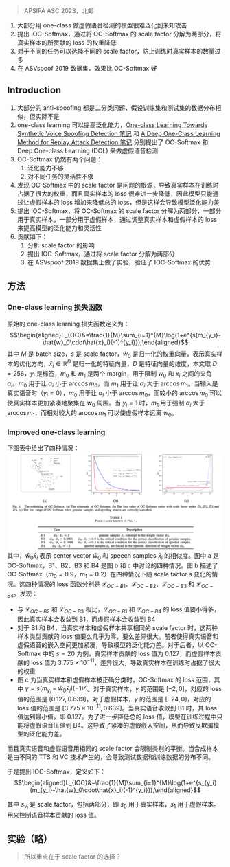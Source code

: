 > APSIPA ASC 2023，北邮

1. 大部分用 one-class 做虚假语音检测的模型很难泛化到未知攻击
2. 提出 IOC-Softmax，通过将 OC-Softmax 的 scale factor 分解为两部分，将真实样本的所贡献的 loss 的权重降低
3. 对于不同的任务可以选择不同的 scale factor，防止训练时真实样本的数量过多
4. 在 ASVspoof 2019 数据集，效果比 OC-Softmax 好

## Introduction

1. 大部分的 anti-spoofing 都是二分类问题，假设训练集和测试集的数据分布相似，但实际不是
2. one-class learning 可以提高泛化能力，[One-class Learning Towards Synthetic Voice Spoofing Detection 笔记](One-class%20Learning%20Towards%20Synthetic%20Voice%20Spoofing%20Detection%20笔记.md) 和 [A Deep One-Class Learning Method for Replay Attack Detection 笔记](A%20Deep%20One-Class%20Learning%20Method%20for%20Replay%20Attack%20Detection%20笔记.md) 分别提出了 OC-Softmax 和 Deep One-class Learning (DOL) 来做虚假语音检测
3. OC-Softmax 仍然有两个问题：
    1. 泛化能力不够
    2. 对不同任务的灵活性不够
4. 发现 OC-Softmax 中的 scale factor 是问题的根源，导致真实样本在训练时占据了很大的权重，而且真实样本的 loss 很难进一步降低，因此模型只能通过让虚假样本的 loss 增加来降低总的 loss，但是这样会导致模型泛化能力差
5. 提出 IOC-Softmax，将 OC-Softmax 的 scale factor 分解为两部分，一部分用于真实样本，一部分用于虚假样本，通过调整真实样本和虚假样本的 loss 来提高模型的泛化能力和灵活性
6. 贡献如下：
    1. 分析 scale factor 的影响
    2. 提出 IOC-Softmax，通过将 scale factor 分解为两部分
    3. 在 ASVspoof 2019 数据集上做了实验，验证了 IOC-Softmax 的优势

## 方法

### One-class learning 损失函数

原始的 one-class learning 损失函数定义为：
$$\begin{aligned}L_{OC}&=\frac{1}{M}\sum_{i=1}^{M}\log(1+e^{s(m_{y_i}-\hat{w}_0\cdot\hat{x}_i)(-1)^{y_i}}),\end{aligned}$$
其中 $M$ 是 batch size，$s$ 是 scale factor，$\hat{w}_0$ 是归一化的权重向量，表示真实样本的优化方向，$\hat{x}_i \in \mathbb{R}^D$ 是归一化的特征向量，$D$ 是特征向量的维度，本文取 $D=256$，$y_i$ 是标签，$m_0$ 和 $m_1$ 是两个 margin，用于限制 $w_0$ 和 $x_i$ 之间的夹角 $\alpha_i$。$m_0$ 用于让 $\alpha_i$ 小于 $\arccos m_0$，而 $m_1$ 用于让 $\alpha_i$ 大于 $\arccos m_1$。当输入是真实语音时（$y_i = 0$），$m_0$ 用于让 $\alpha_i$ 小于 $\arccos m_0$，而较小的 $\arccos m_0$ 可以使真实样本更加紧凑地聚集在 $w_0$ 周围。当 $y_i = 1$ 时，$m_1$ 用于强制 $\alpha_i$ 大于 $\arccos m_1$，而相对较大的 $\arccos m_1$ 可以使虚假样本远离 $w_0$。

### Improved one-class learning

下图表中给出了四种情况：
![](image/Pasted%20image%2020240131205846.png)
其中，$\hat{w}_0\hat{x}_i$ 表示 center vector $\hat{w}_0$ 和 speech samples $\hat{x}_i$ 的相似度。图中 a 是 OC-Softmax，B1、B2、B3 和 B4 是图 b 和 c 中讨论的四种情况。图 b 描述了 OC-Softmax（$m_0 = 0.9$，$m_1 = 0.2$）在四种情况下随 scale factor $s$ 变化的情况。这四种情况的 loss 函数分别是 $\mathcal{L}_{OC-B1}$、$\mathcal{L}_{OC-B2}$、$\mathcal{L}_{OC-B3}$ 和 $\mathcal{L}_{OC-B4}$。发现：
+ 与 $\mathcal{L}_{OC-B2}$ 和 $\mathcal{L}_{OC-B3}$ 相比，$\mathcal{L}_{OC-B1}$ 和 $\mathcal{L}_{OC-B4}$ 的 loss 值要小得多，因此真实样本会收敛到 B1，而虚假样本会收敛到 B4
+ 对于 B1 和 B4，当真实样本和虚假样本共享相同的 scale factor 时，这两种样本类型贡献的 loss 值要么几乎为零，要么差异很大。前者使得真实语音和虚假语音的嵌入空间更加紧凑，导致模型的泛化能力差。对于后者，以 OC-Softmax 中的 $s = 20$ 为例，真实样本贡献的 loss 值为 0.127，而虚假样本贡献的 loss 值为 $3.775\times 10^{-11}$，差异很大，导致真实样本在训练时占据了很大的权重
+ 图 c 为当真实样本和虚假样本被正确分类时，OC-Softmax 的 loss 范围，其中 $\gamma = s(m_{y_i} - \hat{w}_0\hat{x}_i)(-1)^{y_i}$。对于真实样本，$\gamma$ 的范围是 $[-2, 0]$，对应的 loss 值的范围是 $[0.127, 0.639]$。对于虚假样本，$\gamma$ 的范围是 $[-24, 0]$，对应的 loss 值的范围是 $[3.775\times 10^{-11}, 0.639]$。当真实语音收敛到 B1 时，其 loss 值达到最小值，即 0.127。为了进一步降低总的 loss 值，模型在训练过程中只能将虚假语音压缩到 B4。这导致了紧凑的虚假嵌入空间，从而导致反欺骗模型的泛化能力差。

而且真实语音和虚假语音用相同的 scale factor 会限制类别的平衡。当合成样本是由不同的 TTS 和 VC 技术产生的，会导致测试数据和训练数据的分布不同。

于是提出 IOC-Softmax，定义如下：
$$\begin{aligned}L_{IOC}&=\frac{1}{M}\sum_{i=1}^{M}\log(1+e^{s_{y_i}(m_{y_i}-\hat{w}_0\cdot\hat{x}_i)(-1)^{y_i}}),\end{aligned}$$

其中 $s_{y_i}$ 是 scale factor，包括两部分，即 $s_0$ 用于真实样本，$s_1$ 用于虚假样本。用来控制语音样本贡献的 loss 值。

## 实验（略）

> 所以重点在于 scale factor 的选择？